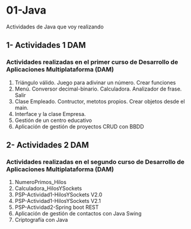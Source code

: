 # 01-Java
Actividades de Java que voy realizando

## 1- Actividades 1 DAM
### Actividades realizadas en el primer curso de Desarrollo de Aplicaciones Multiplataforma (DAM)

1. Triángulo válido. Juego para adivinar un número. Crear funciones
2. Menú. Conversor decimal-binario. Calculadora. Analizador de frase. Salir
3. Clase Empleado. Contructor, metotos propios. Crear objetos desde el main.
4. Interface y la clase Empresa.
5. Gestión de un centro educativo
6. Aplicación de gestión de proyectos CRUD con BBDD

## 2- Actividades 2 DAM
### Actividades realizadas en el segundo curso de Desarrollo de Aplicaciones Multiplataforma (DAM)

1. NumeroPrimos_Hilos
2. Calculadora_HilosYSockets
3. PSP-Actividad1-HilosYSockets V2.0
4. PSP-Actividad1-HilosYSockets V2.1
5. PSP-Actividad2-Spring boot REST
6. Aplicación de gestión de contactos con Java Swing
7. Criptografía con Java
